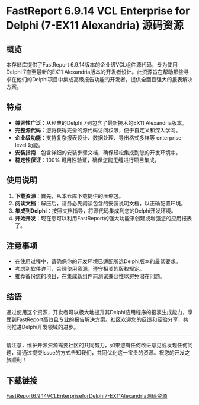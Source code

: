 # FastReport 6.9.14 VCL Enterprise for Delphi (7-EX11 Alexandria) 源码资源

## 概览

本存储库提供了FastReport 6.9.14版本的企业级VCL组件源代码，专为使用Delphi 7直至最新的EX11 Alexandria版本的开发者设计。此资源旨在帮助那些寻求在他们的Delphi项目中集成高级报告功能的开发者，提供全面且强大的报表解决方案。

## 特点

- **兼容性广泛**：从经典的Delphi 7到包含了最新技术的EX11 Alexandria版本。
- **完整源代码**：您将获得完全的源代码访问权限，便于自定义和深入学习。
- **企业级功能**：支持复杂报表设计、数据处理、导出格式多样等 enterprise-level 功能。
- **安装指南**：包含详细的安装步骤文档，确保轻松集成到您的开发环境中。
- **稳定性保证**：100% 可用性验证，确保您能无缝进行项目集成。

## 使用说明

1. **下载资源**：首先，从本仓库下载提供的压缩包。
2. **阅读文档**：解压后，请务必先阅读包含的安装说明文档，以正确配置环境。
3. **集成到Delphi**：按照文档指导，将源代码集成到您的Delphi开发环境。
4. **开始开发**：现在您可以利用FastReport的强大功能来创建或增强您的应用报表了。

## 注意事项

- 在使用过程中，请确保你的开发环境已适配所选Delphi版本的最低要求。
- 考虑到软件许可，合理使用资源，遵守相关的版权规定。
- 推荐备份您的项目，在集成新组件前测试兼容性以避免潜在问题。

## 结语

通过使用这个资源，开发者可以极大地提升其Delphi应用程序的报表生成能力，享受到FastReport高效且专业的报告解决方案。社区欢迎您的反馈和经验分享，共同推进Delphi开发领域的进步。

---

请注意，维护开源资源需要社区的共同努力，如果您有任何改进意见或发现任何问题，请通过提交issue的方式告知我们，共同优化这一宝贵的资源。祝您的开发之旅顺利！

## 下载链接

[FastReport6.9.14VCLEnterpriseforDelphi7-EX11Alexandria源码资源](https://pan.quark.cn/s/5b8211406176)